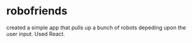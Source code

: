 # robofriends
created a simple app that pulls up a bunch of robots depeding upon the user input. Used React.
